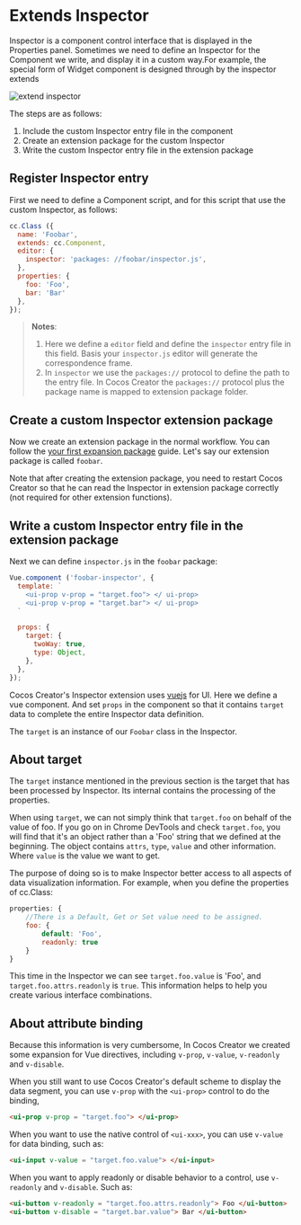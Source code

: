 # Extends Inspector

Inspector is a component control interface that is displayed in the Properties panel. Sometimes we need to define an Inspector for the Component we write, and display it in a custom way.For example, the special form of Widget component is designed through by the inspector extends

![extend inspector](assets/extend-inspector.png)

The steps are as follows:

1. Include the custom Inspector entry file in the component
2. Create an extension package for the custom Inspector
3. Write the custom Inspector entry file in the extension package

## Register Inspector entry

First we need to define a Component script, and for this script that use the custom Inspector, as follows:

```javascript
cc.Class ({
  name: 'Foobar',
  extends: cc.Component,
  editor: {
    inspector: 'packages: //foobar/inspector.js',
  },
  properties: {
    foo: 'Foo',
    bar: 'Bar'
  },
});
```

> **Notes**:
>
> 1. Here we define a `editor` field and define the `inspector` entry file in this field. Basis your `inspector.js` editor will generate the correspondence frame.
> 2. In `inspector` we use the `packages://` protocol to define the path to the entry file. In Cocos Creator the `packages://` protocol plus the package name is mapped to extension package folder.

## Create a custom Inspector extension package

Now we create an extension package in the normal workflow. You can follow the [your first expansion package](your-first-extension.md) guide.
Let's say our extension package is called `foobar`.

Note that after creating the extension package, you need to restart Cocos Creator so that he can read the Inspector in extension package correctly (not required for other extension functions).

## Write a custom Inspector entry file in the extension package

Next we can define `inspector.js` in the `foobar` package:

```javascript
Vue.component ('foobar-inspector', {
  template: `
    <ui-prop v-prop = "target.foo"> </ ui-prop>
    <ui-prop v-prop = "target.bar"> </ ui-prop>
  `

  props: {
    target: {
      twoWay: true,
      type: Object,
    },
  },
});
```

Cocos Creator's Inspector extension uses [vuejs](http://vuejs.org/) for UI. Here we define a vue component. And set `props` in the component so that it contains `target` data to complete the entire Inspector data definition.

The `target` is an instance of our `Foobar` class in the Inspector.

## About target

The `target` instance mentioned in the previous section is the target that has been processed by Inspector. Its internal contains the processing of the properties.

When using `target`, we can not simply think that `target.foo` on behalf of the value of foo. If you go on in Chrome DevTools and check `target.foo`, you will find that it's an object rather than a 'Foo' string that we defined at the beginning. The object contains `attrs`, `type`, `value` and other information. Where `value` is the value we want to get.

The purpose of doing so is to make Inspector better access to all aspects of data visualization information. For example, when you define the properties of cc.Class:

```javascript
properties: {
    //There is a Default, Get or Set value need to be assigned.
    foo: {
        default: 'Foo',
        readonly: true
    }
}
```

This time in the Inspector we can see `target.foo.value` is 'Foo', and `target.foo.attrs.readonly` is `true`. This information helps to help you create various interface combinations.

## About attribute binding

Because this information is very cumbersome, In Cocos Creator we created some expansion for Vue directives, including `v-prop`, `v-value`, `v-readonly` and `v-disable`.

When you still want to use Cocos Creator's default scheme to display the data segment, you can use `v-prop` with the `<ui-prop>` control to do the binding,

```html
<ui-prop v-prop = "target.foo"> </ui-prop>
```

When you want to use the native control of `<ui-xxx>`, you can use `v-value` for data binding, such as:

```html
<ui-input v-value = "target.foo.value"> </ui-input>
```

When you want to apply readonly or disable behavior to a control, use `v-readonly` and `v-disable`. Such as:

```html
<ui-button v-readonly = "target.foo.attrs.readonly"> Foo </ui-button>
<ui-button v-disable = "target.bar.value"> Bar </ui-button>
```
